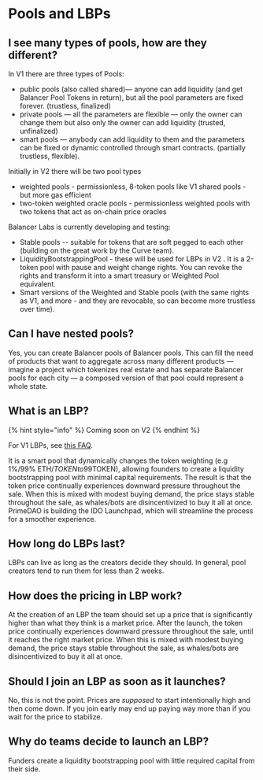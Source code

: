 # Pools and LBPs

## I see many types of pools, how are they different?

In V1 there are three types of Pools:

* public pools \(also called shared\)— anyone can add liquidity \(and get Balancer Pool Tokens in return\), but all the pool parameters are fixed forever. \(trustless, finalized\)
* private pools — all the parameters are flexible — only the owner can change them but also only the owner can add liquidity \(trusted, unfinalized\)
* smart pools — anybody can add liquidity to them and the parameters can be fixed or dynamic controlled through smart contracts. \(partially trustless, flexible\).

Initially in V2 there will be two pool types

* weighted pools - permissionless, 8-token pools like V1 shared pools - but more gas efficient
* two-token weighted oracle pools - permissionless weighted pools with two tokens that act as on-chain price oracles

Balancer Labs is currently developing and testing:

* Stable pools -- suitable for tokens that are soft pegged to each other \(building on the great work by the Curve team\).
* LiquidityBootstrappingPool - these will be used for LBPs in V2 . It is a 2-token pool with pause and weight change rights. You can revoke the rights and transform it into a smart treasury or Weighted Pool equivalent.
* Smart versions of the Weighted and Stable pools \(with the same rights as V1, and more - and they are revocable, so can become more trustless over time\).

## Can I have nested pools?

Yes, you can create Balancer pools of Balancer pools. This can fill the need of products that want to aggregate across many different products — imagine a project which tokenizes real estate and has separate Balancer pools for each city — a composed version of that pool could represent a whole state.

## What is an LBP?

{% hint style="info" %}
Coming soon on V2
{% endhint %}

For V1 LBPs, see [this FAQ](https://docs.balancer.fi/v/v1/smart-contracts/smart-pools/liquidity-bootstrapping-faq).   
  
It is a smart pool that dynamically changes the token weighting \(e.g 1%/99% ETH/$TOKEN to 99%/1% ETH/$TOKEN\), allowing founders to create a liquidity bootstrapping pool with minimal capital requirements. The result is that the token price continually experiences downward pressure throughout the sale. When this is mixed with modest buying demand, the price stays stable throughout the sale, as whales/bots are disincentivized to buy it all at once. PrimeDAO is building the IDO Launchpad, which will streamline the process for a smoother experience. 

## How long do LBPs last?

LBPs can live as long as the creators decide they should. In general, pool creators tend to run them for less than 2 weeks.

## How does the pricing in LBP work?

At the creation of an LBP the team should set up a price that is significantly higher than what they think is a market price. After the launch, the token price continually experiences downward pressure throughout the sale, until it reaches the right market price. When this is mixed with modest buying demand, the price stays stable throughout the sale, as whales/bots are disincentivized to buy it all at once.

## Should I join an LBP as soon as it launches?

No, this is not the point. Prices are _supposed_ to start intentionally high and then come down. If you join early may end up paying way more than if you wait for the price to stabilize.

## Why do teams decide to launch an LBP?

Funders create a liquidity bootstrapping pool with little required capital from their side.

